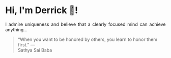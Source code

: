 # Hi, I'm Derrick 👋!
<p align="justify">I admire uniqueness and believe that a clearly focused mind can achieve anything...</p> 
<!-- #quote-start -->
<blockquote>&ldquo;When you want to be honored by others, you learn to honor them first.&rdquo; &mdash; <footer>Sathya Sai Baba</footer></blockquote>
<!-- #quote-end -->
